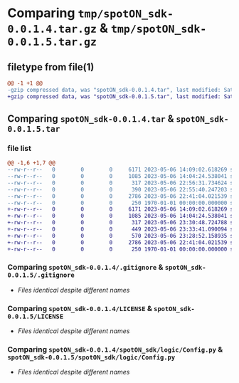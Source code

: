# Comparing `tmp/spotON_sdk-0.0.1.4.tar.gz` & `tmp/spotON_sdk-0.0.1.5.tar.gz`

## filetype from file(1)

```diff
@@ -1 +1 @@
-gzip compressed data, was "spotON_sdk-0.0.1.4.tar", last modified: Sat May  6 22:56:43 2023, max compression
+gzip compressed data, was "spotON_sdk-0.0.1.5.tar", last modified: Sat May  6 23:33:50 2023, max compression
```

## Comparing `spotON_sdk-0.0.1.4.tar` & `spotON_sdk-0.0.1.5.tar`

### file list

```diff
@@ -1,6 +1,7 @@
--rw-r--r--   0        0        0     6171 2023-05-06 14:09:02.618269 spotON_sdk-0.0.1.4/.gitignore
--rw-r--r--   0        0        0     1085 2023-05-06 14:04:24.538041 spotON_sdk-0.0.1.4/LICENSE
--rw-r--r--   0        0        0      317 2023-05-06 22:56:31.734624 spotON_sdk-0.0.1.4/pyproject.toml
--rw-r--r--   0        0        0      390 2023-05-06 22:55:40.247203 spotON_sdk-0.0.1.4/spotON_sdk/__init__.py
--rw-r--r--   0        0        0     2786 2023-05-06 22:41:04.021539 spotON_sdk-0.0.1.4/spotON_sdk/logic/Config.py
--rw-r--r--   0        0        0      250 1970-01-01 00:00:00.000000 spotON_sdk-0.0.1.4/PKG-INFO
+-rw-r--r--   0        0        0     6171 2023-05-06 14:09:02.618269 spotON_sdk-0.0.1.5/.gitignore
+-rw-r--r--   0        0        0     1085 2023-05-06 14:04:24.538041 spotON_sdk-0.0.1.5/LICENSE
+-rw-r--r--   0        0        0      317 2023-05-06 23:30:48.724788 spotON_sdk-0.0.1.5/pyproject.toml
+-rw-r--r--   0        0        0      449 2023-05-06 23:33:41.090094 spotON_sdk-0.0.1.5/spotON_sdk/__init__.py
+-rw-r--r--   0        0        0      570 2023-05-06 23:28:52.158935 spotON_sdk-0.0.1.5/spotON_sdk/constants/geography.py
+-rw-r--r--   0        0        0     2786 2023-05-06 22:41:04.021539 spotON_sdk-0.0.1.5/spotON_sdk/logic/Config.py
+-rw-r--r--   0        0        0      250 1970-01-01 00:00:00.000000 spotON_sdk-0.0.1.5/PKG-INFO
```

### Comparing `spotON_sdk-0.0.1.4/.gitignore` & `spotON_sdk-0.0.1.5/.gitignore`

 * *Files identical despite different names*

### Comparing `spotON_sdk-0.0.1.4/LICENSE` & `spotON_sdk-0.0.1.5/LICENSE`

 * *Files identical despite different names*

### Comparing `spotON_sdk-0.0.1.4/spotON_sdk/logic/Config.py` & `spotON_sdk-0.0.1.5/spotON_sdk/logic/Config.py`

 * *Files identical despite different names*

